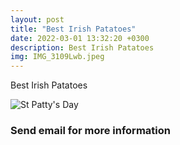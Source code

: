 ```yaml
---
layout: post
title: "Best Irish Patatoes"
date: 2022-03-01 13:32:20 +0300
description: Best Irish Patatoes
img: IMG_3109Lwb.jpeg
---
```

Best Irish Patatoes

![St Patty's Day]({{site.baseurl}}/assets/img/irishPatatos1.jpg)

### Send email for more information
